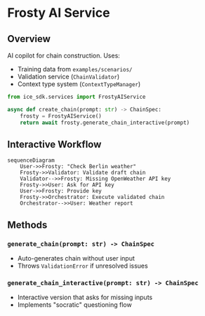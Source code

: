 # Frosty AI Service

## Overview
AI copilot for chain construction. Uses:
- Training data from `examples/scenarios/`
- Validation service (`ChainValidator`)
- Context type system (`ContextTypeManager`)

```python
from ice_sdk.services import FrostyAIService

async def create_chain(prompt: str) -> ChainSpec:
    frosty = FrostyAIService()
    return await frosty.generate_chain_interactive(prompt)
```

## Interactive Workflow
```mermaid
sequenceDiagram
    User->>Frosty: "Check Berlin weather"
    Frosty->>Validator: Validate draft chain
    Validator-->>Frosty: Missing OpenWeather API key
    Frosty->>User: Ask for API key
    User->>Frosty: Provide key
    Frosty->>Orchestrator: Execute validated chain
    Orchestrator-->>User: Weather report
```

## Methods
### `generate_chain(prompt: str) -> ChainSpec`
- Auto-generates chain without user input
- Throws `ValidationError` if unresolved issues

### `generate_chain_interactive(prompt: str) -> ChainSpec`
- Interactive version that asks for missing inputs
- Implements "socratic" questioning flow 
